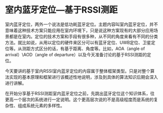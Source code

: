 # 室内蓝牙定位—基于RSSI测距

​	室内蓝牙定位，两外一个说法是低功耗蓝牙定位。主题内容叫室内蓝牙定位，并不意味着这种技术方案只能应用在室内环境下，只是说这种方案现有的大部分应用场景都是在室内。定位的技术方案和手段有很多种，从不同的角度来看有不同的分类方法。就比如说，从用以定位的硬件来区分可以有蓝牙定位、UWB定位、卫星定位等。从测距方式区分的话，有基于距离、角度等。比如，AOA（angle of arrival）\AOD（angle of departure）以及今天准备讨论的基于RSSI测距的定位。

​	今天要讲的基于室内RSSI室内蓝牙定位的内容属于整体框架类型。只是对整个算法实现的基本原理和框架进行该概述性地说明，涉及到具体的算法知识后期会深入进行讲解。

​	在开始分享基于RSSI测距室内蓝牙定位之前，先跳出蓝牙定位这个知识体系，往更高一个层次的系统进行一定说明。这个更高层次说的不是高级程度而是系统的复杂性、组成系统元素的多样性。



